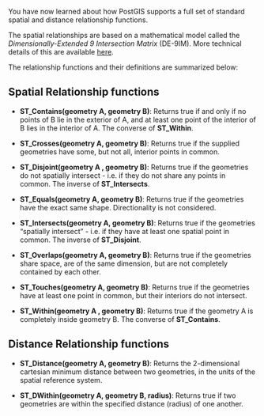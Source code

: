 You have now learned about how PostGIS supports a full set of standard spatial and distance relationship functions.

The spatial relationships are based on a mathematical model called the *Dimensionally-Extended 9 Intersection Matrix* (DE-9IM).
More technical details of this are available [here](https://en.wikipedia.org/wiki/DE-9IM).

The relationship functions and their definitions are summarized below:

Spatial Relationship functions
------------------------------

* **ST_Contains(geometry A, geometry B)**: Returns true if and only if no points of B lie in the exterior of A, and at least one point of the interior of B lies in the interior of A.  The converse of **ST_Within**.

* **ST_Crosses(geometry A, geometry B)**: Returns true if the supplied geometries have some, but not all, interior points in common.

* **ST_Disjoint(geometry A , geometry B)**: Returns true if the geometries do not spatially intersect - i.e.
  if they do not share any points in common.  The inverse of **ST_Intersects**.

* **ST_Equals(geometry A, geometry B)**: Returns true if the geometries have the exact same shape. Directionality is not considered.

* **ST_Intersects(geometry A, geometry B)**: Returns true if the geometries “spatially intersect” - i.e. if they have at least one spatial point in common.  The inverse of **ST_Disjoint**.

* **ST_Overlaps(geometry A, geometry B)**: Returns true if the geometries share space, are of the same dimension, but are not completely contained by each other.

* **ST_Touches(geometry A, geometry B)**: Returns true if the geometries have at least one point in common, but their interiors do not intersect.

* **ST_Within(geometry A , geometry B)**: Returns true if the geometry A is completely inside geometry B.  The converse of **ST_Contains**.

Distance Relationship functions
-------------------------------

* **ST_Distance(geometry A, geometry B)**: Returns the 2-dimensional cartesian minimum distance between two geometries, in the units of the spatial reference system.

* **ST_DWithin(geometry A, geometry B, radius)**: Returns true if two geometries are within the specified distance (radius) of one another.
